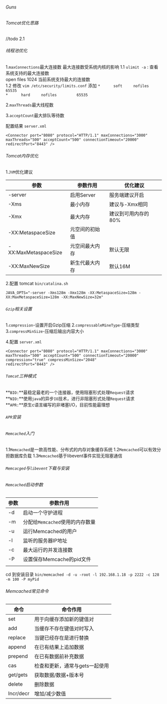 ###### Guns


###### Tomcat优化思路

//todo 2.1 


###### 线程池优化
1.`maxConnections`最大连接数
最大连接数受系统内核的影响
	1.1 `ulimit -a` : 查看系统支持的最大连接数    
	     open files 1024 当前系统支持最大的连接数   
    1.2 修改 `vim /etc/security/limits.conf`
        添加 `*      soft     nofiles        65535`  
            `*      hard     nofiles         65535`  

2.`maxThreads`最大线程数


3.`acceptCount`最大排队等待数

配置结果 `server.xml`
```
<Connector port="8080" protocol="HTTP/1.1" maxConnections="3000"
maxThreads="500" acceptCount="500" connectionTimeout="20000" redirectPort="8443" />
```

###### Tomcat内存优化

1.`JVM`优化建议

| 参数                 | 参数作用       | 优化建议            |
| -------------------- | -------------- | ------------------- |
| -server              | 启用Server     | 服务端建议开启      |
| -Xms                 | 最小内存       | 建议与-Xmx相同      |
| -Xmx                 | 最大内存       | 建议到可用内存的80% |
| -XX:MetaspaceSize    | 元空间的初始值 |                     |
| -XX:MaxMetaspaceSize | 元空间最大内存 | 默认无限            |
| -XX:MaxNewSize       | 新生代最大内存 | 默认16M             |


2.配置
tomcat `bin/catalina.sh`

`JAVA_OPTS="-server -Xms128m -Xmx128m -XX:MetaspaceSize=128m -XX:MaxMetaspaceSize=128m -XX:MaxNewSize=32m"`

###### `Gzip`相关设置
1.`compression`-设置开启Gzip压缩
2.`compressableMineType`-压缩类型
3.`compressMinSize`-压缩后输出内容大小

4.配置 `server.xml`

```
<Connector port="8080" protocol="HTTP/1.1" maxConnections="3000"
maxThreads="500" acceptCount="500" connectionTimeout="20000"
compression="true" compressMinSize="2048"
redirectPort="8443" />
```

###### 	`Tomcat`三种模式

**`BIO:`**最稳定最老的一个连接器，使用阻塞形式处理`Request`请求  
**`NIO:`**使用`java`的异步`IO`技术，进行非阻塞形式处理`Request`请求  
**`APR:`**原生c语言编写的非堵塞I/O，目前性能最理想  

###### `APR`安装



###### `Memcached`入门
1.1`Memcached`是一款高性能、分布式的内存对象缓存系统
1.2`Memcached`可以有效分担数据库负载
1.3`Memcached`基于libevent事件实现无阻塞通信

###### `Memcacged`与`libevent`下载与安装

###### `Memcached`启动参数
| 参数 | 参数作用                        |
| ---- | ------------------------------- |
| -d   | 启动一个守护进程                |
| -m   | 分配给`Memcached`使用的内存数量 |
| -u   | 运行Memcached的用户             |
| -l   | 监听的服务器IP地址              |
| -c   | 最大运行的并发连接数            |
| -P   | 设置保存Memcache的pid文件       |
|      |                                 |

cd 到安装目录
`bin/memcached -d -u -root -l 192.168.1.18 -p 2222 -c 128 -m 100 -P myPid`

###### Memcached常见命令

| 命令      | 命令作用                       |
| --------- | ------------------------------ |
| set       | 用于向缓存添加新的键值对       |
| add       | 当缓存不存在键值对时写入       |
| replace   | 当键已经存在是进行替换         |
| append    | 在已有结果上追加数据           |
| prepend   | 在已有数据前补充数据           |
| cas       | 检查和更新，通常与gets一起使用 |
| get/gets  | 获取数据/数据+版本号           |
| delete    | 删除数据                       |
| Incr/decr | 增加/减少数值                  |



